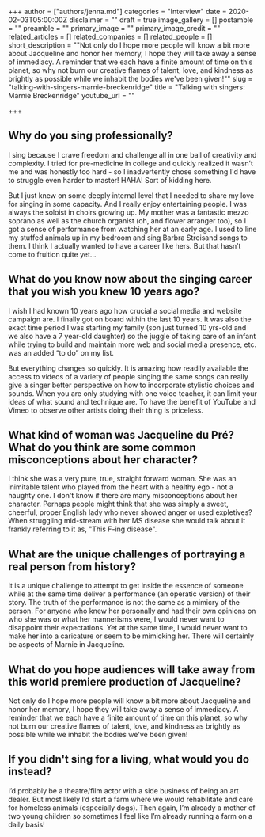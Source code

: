 +++
author = ["authors/jenna.md"]
categories = "Interview"
date = 2020-02-03T05:00:00Z
disclaimer = ""
draft = true
image_gallery = []
postamble = ""
preamble = ""
primary_image = ""
primary_image_credit = ""
related_articles = []
related_companies = []
related_people = []
short_description = "\"Not only do I hope more people will know a bit more about Jacqueline and honor her memory, I hope they will take away a sense of immediacy. A reminder that we each have a finite amount of time on this planet, so why not burn our creative flames of talent, love, and kindness as brightly as possible while we inhabit the bodies we've been given!\""
slug = "talking-with-singers-marnie-breckenridge"
title = "Talking with singers: Marnie Breckenridge"
youtube_url = ""

+++
## Why do you sing professionally?

I sing because I crave freedom and challenge all in one ball of creativity and complexity. I tried for pre-medicine in college and quickly realized it wasn’t me and was honestly too hard - so I inadvertently chose something I'd have to struggle even harder to master! HAHA! Sort of kidding here. 

But I just knew on some deeply internal level that I needed to share my love for singing in some capacity. And I really enjoy entertaining people. I was always the soloist in choirs growing up. My mother was a fantastic mezzo soprano as well as the church organist (oh, and flower arranger too), so I got a sense of performance from watching her at an early age. I used to line my stuffed animals up in my bedroom and sing Barbra Streisand songs to them. I think I actually wanted to have a career like hers. But that hasn’t come to fruition quite yet...

## What do you know now about the singing career that you wish you knew 10 years ago?

I wish I had known 10 years ago how crucial a social media and website campaign are. I finally got on board within the last 10 years. It was also the exact time period I was starting my family (son just turned 10 yrs-old and we also have a 7 year-old daughter) so the juggle of taking care of an infant while trying to build and maintain more web and social media presence, etc. was an added “to do” on my list. 

But everything changes so quickly. It is amazing how readily available the access to videos of a variety of people singing the same songs can really give a singer better perspective on how to incorporate stylistic choices and sounds. When you are only studying with one voice teacher, it can limit your ideas of what sound and technique are. To have the benefit of YouTube and Vimeo to observe other artists doing their thing is priceless. 

## What kind of woman was Jacqueline du Pré? What do you think are some common misconceptions about her character?

I think she was a very pure, true, straight forward woman. She was an inimitable talent who played from the heart with a healthy ego - not a haughty one.  I don't know if there are many misconceptions about her character. Perhaps people might think that she was simply a sweet, cheerful, proper English lady who never showed anger or used expletives? When struggling mid-stream with her MS disease she would talk about it frankly referring to it as, "This F-ing disease". 

## What are the unique challenges of portraying a real person from history?

It is a unique challenge to attempt to get inside the essence of someone while at the same time deliver a performance (an operatic version) of their story. The truth of the performance is not the same as a mimicry of the person.  For anyone who knew her personally and had their own opinions on who she was or what her mannerisms were, I would never want to disappoint their expectations. Yet at the same time, I would never want to make her into a caricature or seem to be mimicking her. There will certainly be aspects of Marnie in Jacqueline.

## What do you hope audiences will take away from this world premiere production of Jacqueline?

Not only do I hope more people will know a bit more about Jacqueline and honor her memory, I hope they will take away a sense of immediacy. A reminder that we each have a finite amount of time on this planet, so why not burn our creative flames of talent, love, and kindness as brightly as possible while we inhabit the bodies we've been given!

## If you didn't sing for a living, what would you do instead?

I’d probably be a theatre/film actor with a side business of being an art dealer. But most likely I’d start a farm where we would rehabilitate and care for homeless animals (especially dogs). Then again, I’m already a mother of two young children so sometimes I feel like I’m already running a farm on a daily basis!